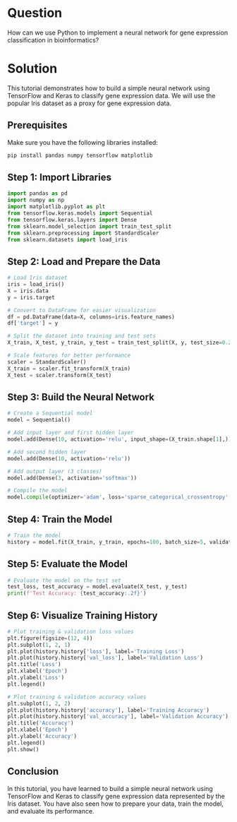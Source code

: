 # Question

How can we use Python to implement a neural network for gene expression classification in bioinformatics?

# Solution

This tutorial demonstrates how to build a simple neural network using TensorFlow and Keras to classify gene expression data. We will use the popular Iris dataset as a proxy for gene expression data.

## Prerequisites

Make sure you have the following libraries installed:

```bash
pip install pandas numpy tensorflow matplotlib
```

## Step 1: Import Libraries

```python
import pandas as pd
import numpy as np
import matplotlib.pyplot as plt
from tensorflow.keras.models import Sequential
from tensorflow.keras.layers import Dense
from sklearn.model_selection import train_test_split
from sklearn.preprocessing import StandardScaler
from sklearn.datasets import load_iris
```

## Step 2: Load and Prepare the Data

```python
# Load Iris dataset
iris = load_iris()
X = iris.data
y = iris.target

# Convert to DataFrame for easier visualization
df = pd.DataFrame(data=X, columns=iris.feature_names)
df['target'] = y

# Split the dataset into training and test sets
X_train, X_test, y_train, y_test = train_test_split(X, y, test_size=0.2, random_state=42)

# Scale features for better performance
scaler = StandardScaler()
X_train = scaler.fit_transform(X_train)
X_test = scaler.transform(X_test)
```

## Step 3: Build the Neural Network

```python
# Create a Sequential model
model = Sequential()

# Add input layer and first hidden layer
model.add(Dense(10, activation='relu', input_shape=(X_train.shape[1],)))

# Add second hidden layer
model.add(Dense(10, activation='relu'))

# Add output layer (3 classes)
model.add(Dense(3, activation='softmax'))

# Compile the model
model.compile(optimizer='adam', loss='sparse_categorical_crossentropy', metrics=['accuracy'])
```

## Step 4: Train the Model

```python
# Train the model
history = model.fit(X_train, y_train, epochs=100, batch_size=5, validation_split=0.2)
```

## Step 5: Evaluate the Model

```python
# Evaluate the model on the test set
test_loss, test_accuracy = model.evaluate(X_test, y_test)
print(f'Test Accuracy: {test_accuracy:.2f}')
```

## Step 6: Visualize Training History

```python
# Plot training & validation loss values
plt.figure(figsize=(12, 4))
plt.subplot(1, 2, 1)
plt.plot(history.history['loss'], label='Training Loss')
plt.plot(history.history['val_loss'], label='Validation Loss')
plt.title('Loss')
plt.xlabel('Epoch')
plt.ylabel('Loss')
plt.legend()

# Plot training & validation accuracy values
plt.subplot(1, 2, 2)
plt.plot(history.history['accuracy'], label='Training Accuracy')
plt.plot(history.history['val_accuracy'], label='Validation Accuracy')
plt.title('Accuracy')
plt.xlabel('Epoch')
plt.ylabel('Accuracy')
plt.legend()
plt.show()
```

## Conclusion

In this tutorial, you have learned to build a simple neural network using TensorFlow and Keras to classify gene expression data represented by the Iris dataset. You have also seen how to prepare your data, train the model, and evaluate its performance.
